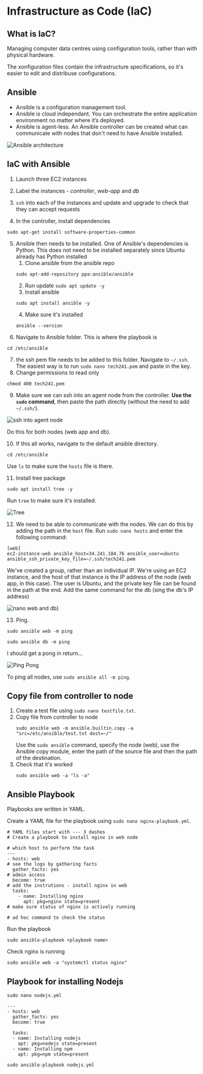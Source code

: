 # Infrastructure as Code (IaC)

## What is IaC?
Managing computer data centres using configuration tools, rather than with physical hardware.

The xonfiguration files contain the infrastructure specifications, so it's easier to edit and distribuse configurations.

## Ansible
- Ansible is a configuration management tool.
- Ansible is cloud independant. You can orchestrate the entire application environment no matter where it’s deployed.
- Ansible is agent-less. An Ansible controller can be created what can communicate with nodes that don't need to have Ansible installed.

![Ansible architecture](https://i.imgur.com/4N9fOtg.png)

## IaC with Ansible
1. Launch three EC2 instances
   
2. Label the instances - *controller*, *web-app* and *db*
   
3. `ssh` into each of the instances and update and upgrade to check that they can accept requests
   
4. In the controller, install dependencies
```
sudo apt-get install software-properties-common
```

5. Ansible then needs to be installed. One of Ansible's dependencies is Python. This does not need to be installed separately since Ubuntu already has Python installed
   1. Clone ansible from the ansible repo
   ```
   sudo apt-add-repository ppa:ansible/ansible
   ```
   2. Run update `sudo apt update -y`
   3. Install ansible
   ```
   sudo apt install ansible -y
   ```
   4. Make sure it's installed
   ```
   ansible --version
   ```
6. Navigate to Ansible folder. This is where the playbook is
```
cd /etc/ansible
```
7. the ssh pem file needs to be added to this folder. Navigate to `~/.ssh`. The easiest way is to run `sudo nano tech241.pem` and paste in the key.
8. Change permissions to read only
```
chmod 400 tech241.pem
```

9. Make sure we can ssh into an agent node from the controller. **Use the `sudo` command**, then paste the path directly (without the need to add `~/.ssh/`).

![ssh into agent node](https://i.imgur.com/aNp2Mfk.png)

Do this for both nodes (web app and db).

10.  If this all works, navigate to the default ansible directory.
```
cd /etc/ansible
```
Use `ls` to make sure the `hosts` file is there.

11.  Install tree package
```
sudo apt install tree -y
```
Run `tree` to make sure it's installed.

![Tree](https://i.imgur.com/dDOCKSO.png)


12. We need to be able to communicate with the nodes. We can do this by adding the path in the `host` file. Run `sudo nano hosts` and enter the following command:
```
[web]
ec2-instance-web ansible_host=34.241.184.76 ansible_user=ubuntu ansible_ssh_private_key_file=~/.ssh/tech241.pem
```

We've created a group, rather than an individual IP. 
We're using an EC2 instance, and the host of that instance is the IP address of the node (web app, in this case).
The user is Ubuntu, and the private key file can be found in the path at the end. Add the same command for the db (sing the db's IP address)

![nano web and db](https://i.imgur.com/ugw7Ahm.png))

13.  Ping.
```
sudo ansible web -m ping
```
```
sudo ansible db -m ping
```

I should get a pong in return...

![Ping Pong](https://i.imgur.com/VrGmsAs.png)

To ping all nodes, use `sudo ansible all -m ping`.

## Copy file from controller to node
1. Create a test file using `sudo nano testfile.txt`.
2. Copy file from controller to node
   ```
   sudo ansible web -m ansible.builtin.copy -a "src=/etc/ansible/test.txt dest=~/"
   ```
   Use the `sudo ansible` command, specify the node (web), use the Ansible copy module, enter the path of the source file and then the path of the destination.
3. Check that it's worked
   ```
   sudo ansible web -a "ls -a"
   ```

## Ansible Playbook
Playbooks are written in YAML.

Create a YAML file for the playbook using `sudo nano nginx-playbook.yml`.


```
# YAML files start with --- 3 dashes
# Create a playbook to install nginx in web node

# which host to perform the task
---
- hosts: web
# see the logs by gathering facts
  gather_facts: yes
# admin access
  become: true
# add the instrutions - install nginx in web
  tasks:
    - name: Installing nginx
      apt: pkg=nginx state=present
# make sure status of nginx is actively running

# ad hoc command to check the status
```
Run the playbook
```
sudo ansible-playbook <playbook name>
```

Check nginx is running
```
sudo ansible web -a "systemctl status nginx"
```
## Playbook for installing Nodejs
`sudo nano nodejs.yml`
```
---
- hosts: web
  gather_facts: yes
  become: true

  tasks:
  - name: Installing nodejs
    apt: pkg=nodejs state=present
  - name: Installing npm
    apt: pkg=npm state=present
```
`sudo ansible-playbook nodejs.yml`